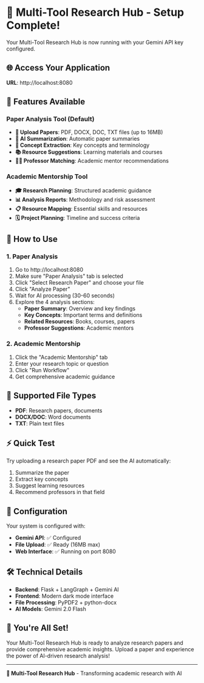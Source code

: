 # 🚀 Multi-Tool Research Hub - Setup Complete!

Your Multi-Tool Research Hub is now running with your Gemini API key configured.

## 🌐 Access Your Application

**URL**: http://localhost:8080

## 🔬 Features Available

### **Paper Analysis Tool** (Default)
- **📄 Upload Papers**: PDF, DOCX, DOC, TXT files (up to 16MB)
- **🤖 AI Summarization**: Automatic paper summaries
- **🧠 Concept Extraction**: Key concepts and terminology
- **📚 Resource Suggestions**: Learning materials and courses
- **👨‍🏫 Professor Matching**: Academic mentor recommendations

### **Academic Mentorship Tool**
- **🎓 Research Planning**: Structured academic guidance
- **📊 Analysis Reports**: Methodology and risk assessment
- **📋 Resource Mapping**: Essential skills and resources
- **🗓️ Project Planning**: Timeline and success criteria

## 🎯 How to Use

### **1. Paper Analysis**
1. Go to http://localhost:8080
2. Make sure "Paper Analysis" tab is selected
3. Click "Select Research Paper" and choose your file
4. Click "Analyze Paper"
5. Wait for AI processing (30-60 seconds)
6. Explore the 4 analysis sections:
   - **Paper Summary**: Overview and key findings
   - **Key Concepts**: Important terms and definitions
   - **Related Resources**: Books, courses, papers
   - **Professor Suggestions**: Academic mentors

### **2. Academic Mentorship**
1. Click the "Academic Mentorship" tab
2. Enter your research topic or question
3. Click "Run Workflow"
4. Get comprehensive academic guidance

## 📁 Supported File Types

- **PDF**: Research papers, documents
- **DOCX/DOC**: Word documents
- **TXT**: Plain text files

## ⚡ Quick Test

Try uploading a research paper PDF and see the AI automatically:
1. Summarize the paper
2. Extract key concepts
3. Suggest learning resources
4. Recommend professors in that field

## 🔧 Configuration

Your system is configured with:
- **Gemini API**: ✅ Configured
- **File Upload**: ✅ Ready (16MB max)
- **Web Interface**: ✅ Running on port 8080

## 🛠️ Technical Details

- **Backend**: Flask + LangGraph + Gemini AI
- **Frontend**: Modern dark mode interface
- **File Processing**: PyPDF2 + python-docx
- **AI Models**: Gemini 2.0 Flash

## 🎉 You're All Set!

Your Multi-Tool Research Hub is ready to analyze research papers and provide comprehensive academic insights. Upload a paper and experience the power of AI-driven research analysis!

---

**🔬 Multi-Tool Research Hub** - Transforming academic research with AI
